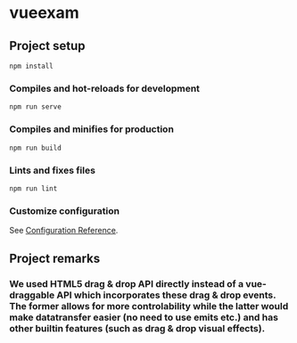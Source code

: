 # vueexam

## Project setup
```
npm install
```

### Compiles and hot-reloads for development
```
npm run serve
```

### Compiles and minifies for production
```
npm run build
```

### Lints and fixes files
```
npm run lint
```

### Customize configuration
See [Configuration Reference](https://cli.vuejs.org/config/).

## Project remarks

### We used HTML5 drag & drop API directly instead of a vue-draggable API which incorporates these drag & drop events. The former allows for more controlability while the latter would make datatransfer easier (no need to use emits etc.) and has other builtin features (such as drag & drop visual effects).
